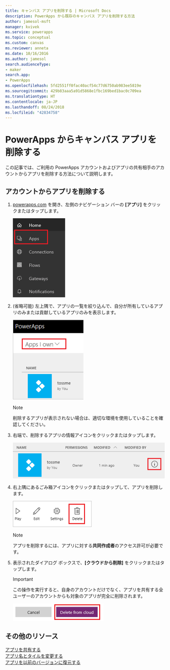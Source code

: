 ```yaml
---
title: キャンバス アプリを削除する | Microsoft Docs
description: PowerApps から既存のキャンバス アプリを削除する方法
author: jamesol-msft
manager: kvivek
ms.service: powerapps
ms.topic: conceptual
ms.custom: canvas
ms.reviewer: anneta
ms.date: 10/16/2016
ms.author: jamesol
search.audienceType:
- maker
search.app:
- PowerApps
ms.openlocfilehash: 5fd2551ff0fac40acf54c77d6750ab983ee5819e
ms.sourcegitcommit: 429b83aaa5a91d5868e1fbc169bed1bac0c709ea
ms.translationtype: HT
ms.contentlocale: ja-JP
ms.lasthandoff: 08/24/2018
ms.locfileid: "42834758"
---
```

# <a name="delete-a-canvas-app-from-powerapps"></a>PowerApps からキャンバス アプリを削除する
この記事では、ご利用の PowerApps アカウントおよびアプリの共有相手のアカウントからアプリを削除する方法について説明します。

## <a name="delete-an-app-from-your-account"></a>アカウントからアプリを削除する
1. [powerapps.com](https://web.powerapps.com?utm_source=padocs&utm_medium=linkinadoc&utm_campaign=referralsfromdoc) を開き、左側のナビゲーション バーの **[アプリ]** をクリックまたはタップします。
   
    ![](./media/delete-app/file-apps.png)
2. (省略可能) 左上隅で、アプリの一覧を絞り込んで、自分が所有しているアプリのみまたは貢献しているアプリのみを表示します。
   
    ![](./media/delete-app/filter-list.png)
   
    > [!NOTE]
   > 削除するアプリが表示されない場合は、適切な環境を使用していることを確認してください。
3. 右端で、削除するアプリの情報アイコンをクリックまたはタップします。
   
    ![](./media/delete-app/app-options.png)
4. 右上隅にあるごみ箱アイコンをクリックまたはタップして、アプリを削除します。
   
    ![](./media/delete-app/delete-icon.png)
   
    > [!NOTE]
   > アプリを削除するには、アプリに対する**共同作成者**のアクセス許可が必要です。
5. 表示されたダイアログ ボックスで、**[クラウドから削除]** をクリックまたはタップします。  
   
    > [!IMPORTANT]
   > この操作を実行すると、自身のアカウントだけでなく、アプリを共有する全ユーザーのアカウントからも対象のアプリが完全に削除されます。
   
    ![](./media/delete-app/delete-button.png)

## <a name="more-resources"></a>その他のリソース
[アプリを共有する](share-app.md)  
[アプリ名とタイルを変更する](set-name-tile.md)  
[アプリを以前のバージョンに復元する](restore-an-app.md)  

